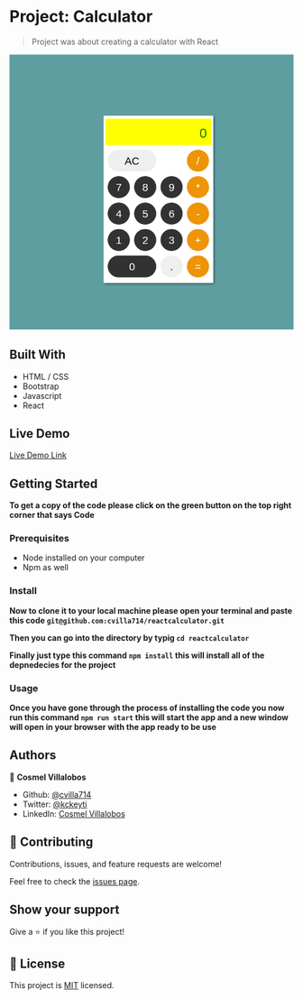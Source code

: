 # Project: Calculator

> Project was about creating a calculator with React


![screenshot](./app_screenshot.png)

## Built With

- HTML / CSS
- Bootstrap
- Javascript
- React

## Live Demo

[Live Demo Link](https://cocky-mestorf-87aa0f.netlify.app/)

## Getting Started

**To get a copy of the code please click on the green button on the top right corner that says Code**

### Prerequisites

- Node installed on your computer
- Npm as well

### Install

**Now to clone it to your local machine please open your terminal and paste this code `git@github.com:cvilla714/reactcalculator.git`**

**Then you can go into the directory by typig `cd reactcalculator `**

**Finally just type this command `npm install` this will install all of the depnedecies for the project**

### Usage

**Once you have gone through the process of installing the code you now run this command `npm run start` this will start the app and a new window will open in your browser with the app ready to be use**

## Authors

👤 **Cosmel Villalobos**

- Github: [@cvilla714](https://github.com/cvilla714)
- Twitter: [@kckeyti](https://twitter.com/kckeyti)
- LinkedIn: [Cosmel Villalobos](https://www.linkedin.com/in/cosvilla/)

## 🤝 Contributing

Contributions, issues, and feature requests are welcome!

Feel free to check the [issues page](https://github.com/cvilla714/reactcalculator/pulls).

## Show your support

Give a ⭐️ if you like this project!

## 📝 License

This project is [MIT](https://github.com/cvilla714/reactcalculator/blob/master/LICENSE) licensed.
